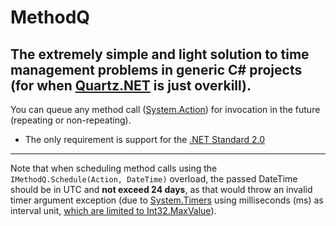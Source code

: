 # MethodQ
## The extremely simple and light solution to time management problems in generic C# projects (for when [Quartz.NET](https://github.com/quartznet/quartznet) is just overkill). 
You can queue any method call ([System.Action](https://docs.microsoft.com/en-us/dotnet/api/system.action?view=netframework-4.7.2)) for invocation in the future (repeating 
or non-repeating). 

* The only requirement is support for the [.NET Standard 2.0](https://docs.microsoft.com/en-us/dotnet/standard/net-standard)

---

Note that when scheduling method calls using the `IMethodQ.Schedule(Action, DateTime)` overload, the passed DateTime should be in UTC and **not exceed 24 days**, as that would throw an invalid timer argument exception (due to [System.Timers](https://docs.microsoft.com/en-us/dotnet/api/system.timers?view=netframework-4.7.2) using milliseconds (ms) as interval unit, [which are limited to Int32.MaxValue](https://stackoverflow.com/questions/1624789/maximum-timer-interval)).
